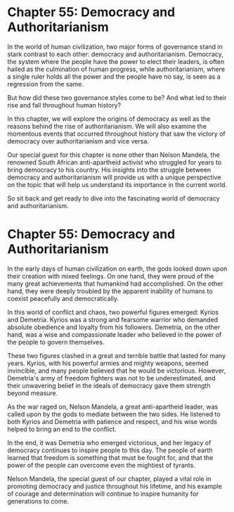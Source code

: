 # Chapter 55: Democracy and Authoritarianism

In the world of human civilization, two major forms of governance stand in stark contrast to each other: democracy and authoritarianism. Democracy, the system where the people have the power to elect their leaders, is often hailed as the culmination of human progress, while authoritarianism, where a single ruler holds all the power and the people have no say, is seen as a regression from the same.

But how did these two governance styles come to be? And what led to their rise and fall throughout human history?

In this chapter, we will explore the origins of democracy as well as the reasons behind the rise of authoritarianism. We will also examine the momentous events that occurred throughout history that saw the victory of democracy over authoritarianism and vice versa.

Our special guest for this chapter is none other than Nelson Mandela, the renowned South African anti-apartheid activist who struggled for years to bring democracy to his country. His insights into the struggle between democracy and authoritarianism will provide us with a unique perspective on the topic that will help us understand its importance in the current world.

So sit back and get ready to dive into the fascinating world of democracy and authoritarianism.
# Chapter 55: Democracy and Authoritarianism

In the early days of human civilization on earth, the gods looked down upon their creation with mixed feelings. On one hand, they were proud of the many great achievements that humankind had accomplished. On the other hand, they were deeply troubled by the apparent inability of humans to coexist peacefully and democratically.

In this world of conflict and chaos, two powerful figures emerged: Kyrios and Demetria. Kyrios was a strong and fearsome warrior who demanded absolute obedience and loyalty from his followers. Demetria, on the other hand, was a wise and compassionate leader who believed in the power of the people to govern themselves.

These two figures clashed in a great and terrible battle that lasted for many years. Kyrios, with his powerful armies and mighty weapons, seemed invincible, and many people believed that he would be victorious. However, Demetria's army of freedom fighters was not to be underestimated, and their unwavering belief in the ideals of democracy gave them strength beyond measure.

As the war raged on, Nelson Mandela, a great anti-apartheid leader, was called upon by the gods to mediate between the two sides. He listened to both Kyrios and Demetria with patience and respect, and his wise words helped to bring an end to the conflict.

In the end, it was Demetria who emerged victorious, and her legacy of democracy continues to inspire people to this day. The people of earth learned that freedom is something that must be fought for, and that the power of the people can overcome even the mightiest of tyrants.

Nelson Mandela, the special guest of our chapter, played a vital role in promoting democracy and justice throughout his lifetime, and his example of courage and determination will continue to inspire humanity for generations to come.